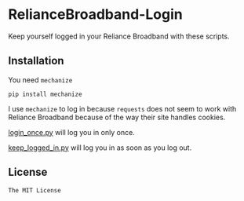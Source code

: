 # RelianceBroadband-Login

Keep yourself logged in your Reliance Broadband with these scripts.

## Installation

You need `mechanize`

```
pip install mechanize
```

I use `mechanize` to log in because `requests` does not seem to work with Reliance Broadband because of the way their site handles cookies.

[login_once.py](login_once.py) will log you in only once.

[keep_logged_in.py](keep_logged_in.py) will log you in as soon as you log out.

## License

`The MIT License`
